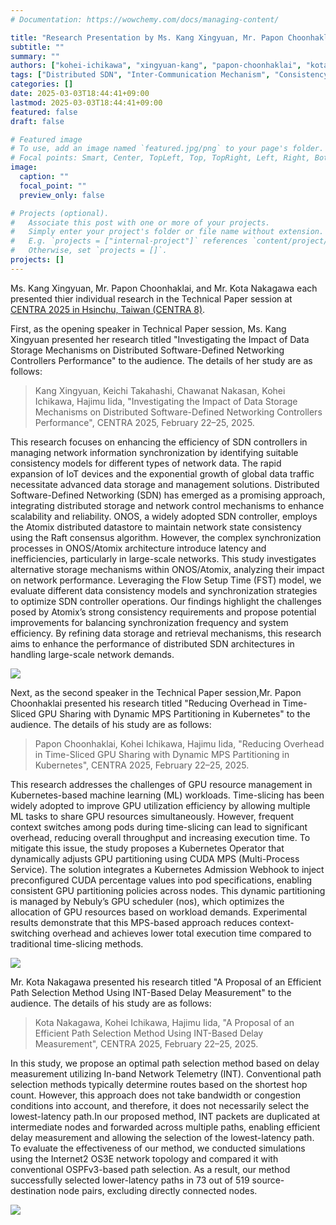 ```yaml
---
# Documentation: https://wowchemy.com/docs/managing-content/

title: "Research Presentation by Ms. Kang Xingyuan, Mr. Papon Choonhaklai, and Mr. Kota Nakagawa at CENTRA 2025 in Hsinchu, Taiwan"
subtitle: ""
summary: ""
authors: ["kohei-ichikawa", "xingyuan-kang", "papon-choonhaklai", "kota-nakagawa"]
tags: ["Distributed SDN", "Inter-Communication Mechanism", "Consistency Model", "Disributed Datastore", "Information Synchronization","In-band Network Telemetry","SRv6","GPU sharing"]
categories: []
date: 2025-03-03T18:44:41+09:00
lastmod: 2025-03-03T18:44:41+09:00
featured: false
draft: false

# Featured image
# To use, add an image named `featured.jpg/png` to your page's folder.
# Focal points: Smart, Center, TopLeft, Top, TopRight, Left, Right, BottomLeft, Bottom, BottomRight.
image:
  caption: ""
  focal_point: ""
  preview_only: false

# Projects (optional).
#   Associate this post with one or more of your projects.
#   Simply enter your project's folder or file name without extension.
#   E.g. `projects = ["internal-project"]` references `content/project/deep-learning/index.md`.
#   Otherwise, set `projects = []`.
projects: []
---
```


Ms. Kang Xingyuan, Mr. Papon Choonhaklai, and Mr. Kota Nakagawa each presented thier individual research in the Technical Paper session at [CENTRA 2025 in Hsinchu, Taiwan (CENTRA 8)](https://www.globalcentra.org/centra8/).

First, as the opening speaker in Technical Paper session, Ms. Kang Xingyuan presented her research titled "Investigating the Impact of Data Storage Mechanisms on Distributed Software-Defined Networking Controllers Performance" to the audience. The details of her study are as follows:

> Kang Xingyuan, Keichi Takahashi, Chawanat Nakasan, Kohei Ichikawa, Hajimu Iida, "Investigating the Impact of Data Storage Mechanisms on Distributed Software-Defined Networking Controllers Performance", CENTRA 2025, February 22–25, 2025.

This research focuses on enhancing the efficiency of SDN controllers in managing network information synchronization by identifying suitable consistency models for different types of network data. The rapid expansion of IoT devices and the exponential growth of global data traffic necessitate advanced data storage and management solutions. Distributed Software-Defined Networking (SDN) has emerged as a promising approach, integrating distributed storage and network control mechanisms to enhance scalability and reliability. ONOS, a widely adopted SDN controller, employs the Atomix distributed datastore to maintain network state consistency using the Raft consensus algorithm. However, the complex synchronization processes in ONOS/Atomix architecture introduce latency and inefficiencies, particularly in large-scale networks. This study investigates alternative storage mechanisms within ONOS/Atomix, analyzing their impact on network performance. Leveraging the Flow Setup Time (FST) model, we evaluate different data consistency models and synchronization strategies to optimize SDN controller operations. Our findings highlight the challenges posed by Atomix’s strong consistency requirements and propose potential improvements for balancing synchronization frequency and system efficiency. By refining data storage and retrieval mechanisms, this research aims to enhance the performance of distributed SDN architectures in handling large-scale network demands.

![](mya.jpg)

<!-- Papon san's session -->
Next, as the second speaker in the Technical Paper session,Mr. Papon Choonhaklai presented his research titled "Reducing Overhead in Time-Sliced GPU Sharing with Dynamic MPS Partitioning in Kubernetes" to the audience. The details of his study are as follows:

> Papon Choonhaklai, Kohei Ichikawa, Hajimu Iida, "Reducing Overhead in Time-Sliced GPU Sharing with Dynamic MPS Partitioning in Kubernetes", CENTRA 2025, February 22–25, 2025.

This research addresses the challenges of GPU resource management in Kubernetes-based machine learning (ML) workloads. Time-slicing has been widely adopted to improve GPU utilization efficiency by allowing multiple ML tasks to share GPU resources simultaneously. However, frequent context switches among pods during time-slicing can lead to significant overhead, reducing overall throughput and increasing execution time. To mitigate this issue, the study proposes a Kubernetes Operator that dynamically adjusts GPU partitioning using CUDA MPS (Multi-Process Service). The solution integrates a Kubernetes Admission Webhook to inject preconfigured CUDA percentage values into pod specifications, enabling consistent GPU partitioning policies across nodes. This dynamic partitioning is managed by Nebuly’s GPU scheduler (nos), which optimizes the allocation of GPU resources based on workload demands. Experimental results demonstrate that this MPS-based approach reduces context-switching overhead and achieves lower total execution time compared to traditional time-slicing methods. 

![](papon.jpg)

<!-- Kota san's session -->
Mr. Kota Nakagawa presented his research titled "A Proposal of an Efficient Path Selection Method Using INT-Based Delay Measurement" to the audience. The details of his study are as follows:

> Kota Nakagawa, Kohei Ichikawa, Hajimu Iida, "A Proposal of an Efficient Path Selection Method Using INT-Based Delay Measurement", CENTRA 2025, February 22–25, 2025.

In this study, we propose an optimal path selection method based on delay measurement utilizing In-band Network Telemetry (INT). Conventional path selection methods typically determine routes based on the shortest hop count. However, this approach does not take bandwidth or congestion conditions into account, and therefore, it does not necessarily select the lowest-latency path.In our proposed method, INT packets are duplicated at intermediate nodes and forwarded across multiple paths, enabling efficient delay measurement and allowing the selection of the lowest-latency path. To evaluate the effectiveness of our method, we conducted simulations using the Internet2 OS3E network topology and compared it with conventional OSPFv3-based path selection. As a result, our method successfully selected lower-latency paths in 73 out of 519 source-destination node pairs, excluding directly connected nodes.

![](kota.jpg)
